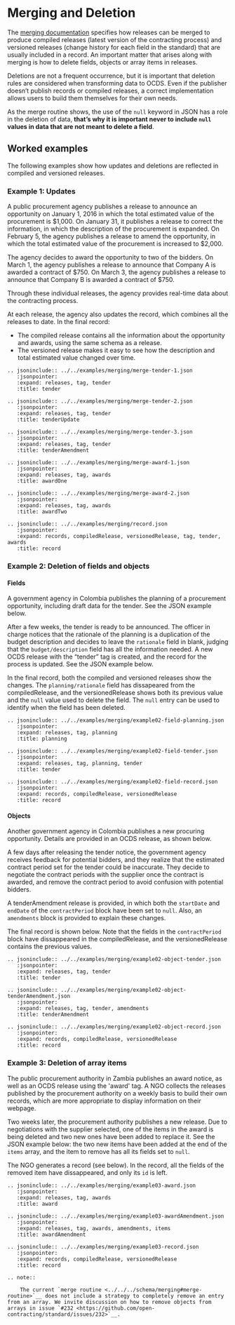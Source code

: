 # Merging and Deletion

The [merging documentation](../../schema/merging/) specifies how releases can be merged to produce compiled releases (latest version of the contracting process) and versioned releases (change history for each field in the standard) that are usually included in a record. An important matter that arises along with merging is how to delete fields, objects or array items in releases.

Deletions are not a frequent occurrence, but it is important that deletion rules are considered when transforming data to OCDS. Even if the publisher doesn’t publish records or compiled releases, a correct implementation allows users to build them themselves for their own needs.

As the merge routine shows, the use of the `null` keyword in JSON has a role in the deletion of data, **that’s why it is important never to include `null` values in data that are not meant to delete a field**.

## Worked examples

The following examples show how updates and deletions are reflected in compiled and versioned releases.

### Example 1: Updates

A public procurement agency publishes a release to announce an opportunity on January 1, 2016 in which the total estimated value of the procurement is $1,000. On January 31, it publishes a release to correct the information, in which the description of the procurement is expanded. On February 5, the agency publishes a release to amend the opportunity, in which the total estimated value of the procurement is increased to $2,000.

The agency decides to award the opportunity to two of the bidders. On March 1, the agency publishes a release to announce that Company A is awarded a contract of $750. On March 3, the agency publishes a release to announce that Company B is awarded a contract of $750.

Through these individual releases, the agency provides real-time data about the contracting process.

At each release, the agency also updates the record, which combines all the releases to date. In the final record:

* The compiled release contains all the information about the opportunity and awards, using the same schema as a release.
* The versioned release makes it easy to see how the description and total estimated value changed over time.

```eval_rst
.. jsoninclude:: ../../examples/merging/merge-tender-1.json
   :jsonpointer:
   :expand: releases, tag, tender
   :title: tender

```

```eval_rst
.. jsoninclude:: ../../examples/merging/merge-tender-2.json
   :jsonpointer:
   :expand: releases, tag, tender
   :title: tenderUpdate

```

```eval_rst
.. jsoninclude:: ../../examples/merging/merge-tender-3.json
   :jsonpointer:
   :expand: releases, tag, tender
   :title: tenderAmendment

```

```eval_rst
.. jsoninclude:: ../../examples/merging/merge-award-1.json
   :jsonpointer:
   :expand: releases, tag, awards
   :title: awardOne

```

```eval_rst
.. jsoninclude:: ../../examples/merging/merge-award-2.json
   :jsonpointer:
   :expand: releases, tag, awards
   :title: awardTwo

```

```eval_rst
.. jsoninclude:: ../../examples/merging/record.json
   :jsonpointer:
   :expand: records, compiledRelease, versionedRelease, tag, tender, awards
   :title: record

```

### Example 2: Deletion of fields and objects

#### Fields

A government agency in Colombia publishes the planning of a procurement opportunity, including draft data for the tender. See the JSON example below.

After a few weeks, the tender is ready to be announced. The officer in charge notices that the rationale of the planning is a duplication of the budget description and decides to leave the `rationale` field in blank, judging that the `budget/description` field has all the information needed. A new OCDS release with the “tender” tag is created, and the record for the process is updated. See the JSON example below.

In the final record, both the compiled and versioned releases show the changes. The `planning/rationale` field has dissapeared from the compiledRelease, and the versionedRelease shows both its previous value and the `null` value used to delete the field. The `null` entry can be used to identify when the field has been deleted.

```eval_rst
.. jsoninclude:: ../../examples/merging/example02-field-planning.json
   :jsonpointer:
   :expand: releases, tag, planning
   :title: planning

```

```eval_rst
.. jsoninclude:: ../../examples/merging/example02-field-tender.json
   :jsonpointer:
   :expand: releases, tag, planning, tender
   :title: tender

```

```eval_rst
.. jsoninclude:: ../../examples/merging/example02-field-record.json
   :jsonpointer:
   :expand: records, compiledRelease, versionedRelease
   :title: record

```

#### Objects

Another government agency in Colombia publishes a new procuring opportunity. Details are provided in an OCDS release, as shown below.

A few days after releasing the tender notice, the government agency receives feedback for potential bidders, and they realize that the estimated contract period set for the tender could be inaccurate. They decide to negotiate the contract periods with the supplier once the contract is awarded, and remove the contract period to avoid confusion with potential bidders. 

A tenderAmendment release is provided, in which both the `startDate` and `endDate` of the `contractPeriod` block have been set to `null`. Also, an `amendments` block is provided to explain these changes.

The final record is shown below. Note that the fields in the `contractPeriod` block have dissappeared in the compiledRelease, and the versionedRelease contains the previous values.

```eval_rst
.. jsoninclude:: ../../examples/merging/example02-object-tender.json
   :jsonpointer: 
   :expand: releases, tag, tender
   :title: tender

```

```eval_rst
.. jsoninclude:: ../../examples/merging/example02-object-tenderAmendment.json
   :jsonpointer: 
   :expand: releases, tag, tender, amendments
   :title: tenderAmendment

```

```eval_rst
.. jsoninclude:: ../../examples/merging/example02-object-record.json
   :jsonpointer: 
   :expand: records, compiledRelease, versionedRelease
   :title: record

```

### Example 3: Deletion of array items

The public procurement authority in Zambia publishes an award notice, as well as an OCDS release using the 'award' tag. A NGO collects the releases published by the procurement authority on a weekly basis to build their own records, which are more appropriate to display information on their webpage. 

Two weeks later, the procurement authority publishes a new release. Due to negotiations with the supplier selected, one of the items in the award is being deleted and two new ones have been added to replace it. See the JSON example below: the two new items have been added at the end of the `items` array, and the item to remove has all its fields set to `null`.

The NGO generates a record (see below). In the record, all the fields of the removed item have dissappeared, and only its `id` is left.

```eval_rst
.. jsoninclude:: ../../examples/merging/example03-award.json
   :jsonpointer: 
   :expand: releases, tag, awards
   :title: award

```

```eval_rst
.. jsoninclude:: ../../examples/merging/example03-awardAmendment.json
   :jsonpointer: 
   :expand: releases, tag, awards, amendments, items
   :title: awardAmendment

```

```eval_rst
.. jsoninclude:: ../../examples/merging/example03-record.json
   :jsonpointer: 
   :expand: records, compiledRelease, versionedRelease
   :title: record

```

```eval_rst
.. note::

    The current `merge routine <../../../schema/merging#merge-routine>`__ does not include a strategy to completely remove an entry from an array. We invite discussion on how to remove objects from arrays in issue `#232 <https://github.com/open-contracting/standard/issues/232>`__.

```
